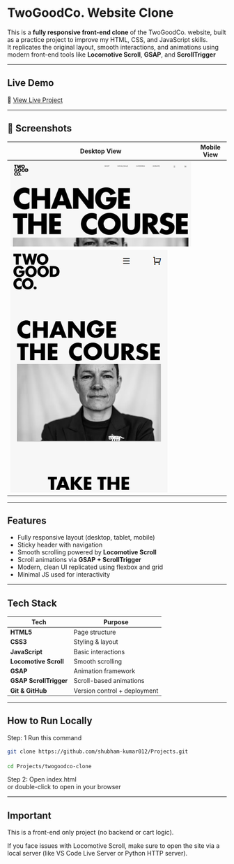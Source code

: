 #  TwoGoodCo. Website Clone

This is a **fully responsive front-end clone** of the TwoGoodCo. website, built as a practice project to improve my HTML, CSS, and JavaScript skills.  
It replicates the original layout, smooth interactions, and animations using modern front-end tools like **Locomotive Scroll**, **GSAP**, and **ScrollTrigger**

---

## Live Demo

🔗 [View Live Project](https://shubham-kumar012.github.io/Projects/twogood-landing/)


---

## 📱 Screenshots

| Desktop View | Mobile View |
|--------------|-------------|
| ![Desktop](./desktop-screenshot.PNG) | 
| ![Mobile](./mobile-screenshot.PNG) |

---

## Features

- Fully responsive layout (desktop, tablet, mobile)
-  Sticky header with navigation
-  Smooth scrolling powered by **Locomotive Scroll**
-  Scroll animations via **GSAP + ScrollTrigger**
-  Modern, clean UI replicated using flexbox and grid
-  Minimal JS used for interactivity

---

##  Tech Stack

| Tech                | Purpose                        |
|---------------------|--------------------------------|
| **HTML5**           | Page structure                 |
| **CSS3**            | Styling & layout               |
| **JavaScript** | Basic interactions        |
| **Locomotive Scroll** | Smooth scrolling  |
| **GSAP**            | Animation framework            |
| **GSAP ScrollTrigger** | Scroll-based animations    |
| **Git & GitHub**    | Version control + deployment  |

--- 

## How to Run Locally

Step: 1 Run this command
```bash
git clone https://github.com/shubham-kumar012/Projects.git

cd Projects/twogoodco-clone
``` 

Step 2:  Open index.html    
or double-click to open in your browser

---

## Important

This is a front-end only project (no backend or cart logic).

If you face issues with Locomotive Scroll, make sure to open the site via a local server (like VS Code Live Server or Python HTTP server).

